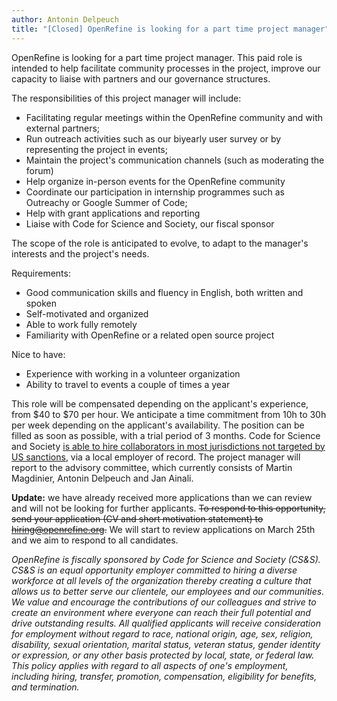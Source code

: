 ```yaml
---
author: Antonin Delpeuch
title: "[Closed] OpenRefine is looking for a part time project manager"
---
```


OpenRefine is looking for a part time project manager.
This paid role is intended to help facilitate community processes in the project, improve our capacity to liaise with partners and our governance structures.

The responsibilities of this project manager will include:
* Facilitating regular meetings within the OpenRefine community and with external partners;
* Run outreach activities such as our biyearly user survey or by representing the project in events;
* Maintain the project's communication channels (such as moderating the forum)
* Help organize in-person events for the OpenRefine community
* Coordinate our participation in internship programmes such as Outreachy or Google Summer of Code;
* Help with grant applications and reporting
* Liaise with Code for Science and Society, our fiscal sponsor

The scope of the role is anticipated to evolve, to adapt to the manager's interests and the project's needs.

Requirements:
* Good communication skills and fluency in English, both written and spoken
* Self-motivated and organized
* Able to work fully remotely
* Familiarity with OpenRefine or a related open source project

Nice to have:
* Experience with working in a volunteer organization
* Ability to travel to events a couple of times a year

This role will be compensated depending on the applicant's experience, from $40 to $70 per hour.
We anticipate a time commitment from 10h to 30h per week depending on the applicant's availability.
The position can be filled as soon as possible, with a trial period of 3 months.
Code for Science and Society [is able to hire collaborators in most jurisdictions not targeted by US sanctions](https://www.codeforsociety.org/resources/international-hiring-guide), via a local employer of record.
The project manager will report to the advisory committee, which currently consists of Martin Magdinier, Antonin Delpeuch and Jan Ainali.

**Update:** we have already received more applications than we can review and will not be looking for further applicants.
~~To respond to this opportunity, send your application (CV and short motivation statement) to hiring@openrefine.org.~~
We will start to review applications on March 25th and we aim to respond to all candidates.

*OpenRefine is fiscally sponsored by Code for Science and Society (CS&S). CS&S is an equal opportunity employer committed to hiring a diverse workforce at all levels of the organization thereby creating a culture that allows us to better serve our clientele, our employees and our communities. We value and encourage the contributions of our colleagues and strive to create an environment where everyone can reach their full potential and drive outstanding results. All qualified applicants will receive consideration for employment without regard to race, national origin, age, sex, religion, disability, sexual orientation, marital status, veteran status, gender identity or expression, or any other basis protected by local, state, or federal law. This policy applies with regard to all aspects of one's employment, including hiring, transfer, promotion, compensation, eligibility for benefits, and termination.*
